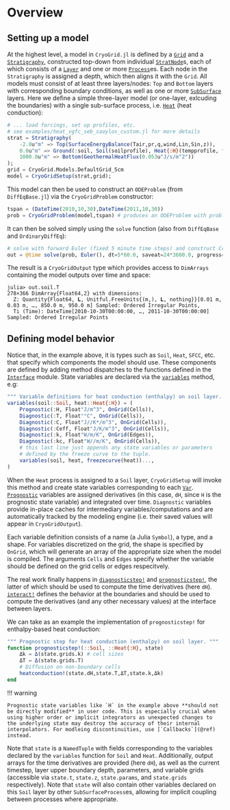 # Overview
## Setting up a model

At the highest level, a model in `CryoGrid.jl` is defined by a [`Grid`](@ref) and a [`Stratigraphy`](@ref), constructed top-down from individual [`StratNode`](@ref)s, each of which consists of a [`Layer`](@ref) and one or more [`Process`](@ref)es. Each node in the `Stratigraphy` is assigned a depth, which then aligns it with the `Grid`. All models must consist of at least three layers/nodes: `Top` and `Bottom` layers with corresponding boundary conditions, as well as one or more [`SubSurface`](@ref) layers. Here we define a simple three-layer model (or one-layer, exlcuding the boundaries) with a single sub-surface process, i.e. [`Heat`](@ref) (heat conduction):

```julia
# ... load forcings, set up profiles, etc.
# see examples/heat_vgfc_seb_saoylov_custom.jl for more details
strat = Stratigraphy(
    -2.0u"m" => Top(SurfaceEnergyBalance(Tair,pr,q,wind,Lin,Sin,z)),
    0.0u"m" => Ground(:soil, Soil(soilprofile), Heat{:H}(tempprofile, freezecurve=SFCC(DallAmico()))),
    1000.0u"m" => Bottom(GeothermalHeatFlux(0.053u"J/s/m^2"))
);
grid = CryoGrid.Models.DefaultGrid_5cm
model = CryoGridSetup(strat,grid);
```

This model can then be used to construct an `ODEProblem` (from `DiffEqBase.jl`) via the `CryoGridProblem` constructor:

```julia
tspan = (DateTime(2010,10,30),DateTime(2011,10,30))
prob = CryoGridProblem(model,tspan) # produces an ODEProblem with problem type CryoGridODEProblem
```

It can then be solved simply using the `solve` function (also from `DiffEqBase` and `OrdinaryDiffEq`):

```julia
# solve with forward Euler (fixed 5 minute time steps) and construct CryoGridOutput from solution
out = @time solve(prob, Euler(), dt=5*60.0, saveat=24*3600.0, progress=true) |> CryoGridOutput;
```

The result is a `CryoGridOutput` type which provides access to `DimArrays` containing the model outputs over time and space:

```
julia> out.soil.T
278×366 DimArray{Float64,2} with dimensions: 
  Z: Quantity{Float64, 𝐋, Unitful.FreeUnits{(m,), 𝐋, nothing}}[0.01 m, 0.03 m, …, 850.0 m, 950.0 m] Sampled: Ordered Irregular Points,
  Ti (Time): DateTime[2010-10-30T00:00:00, …, 2011-10-30T00:00:00] Sampled: Ordered Irregular Points
```

## Defining model behavior

Notice that, in the example above, it is types such as `Soil`, `Heat`, `SFCC`, etc. that specify which components the model should use. These components are defined by adding method dispatches to the functions defined in the [`Interface`](@ref) module. State variables are declared via the [`variables`](@ref) method, e.g:

```julia
""" Variable definitions for heat conduction (enthalpy) on soil layer. """
variables(soil::Soil, heat::Heat{:H}) = (
    Prognostic(:H, Float"J/m^3", OnGrid(Cells)),
    Diagnostic(:T, Float"°C", OnGrid(Cells)),
    Diagnostic(:C, Float"J//K*/m^3", OnGrid(Cells)),
    Diagnostic(:Ceff, Float"J/K/m^3", OnGrid(Cells)),
    Diagnostic(:k, Float"W/m/K", OnGrid(Edges)),
    Diagnostic(:kc, Float"W//m/K", OnGrid(Cells)),
    # this last line just appends any state variables or parameters
    # defined by the freeze curve to the tuple.
    variables(soil, heat, freezecurve(heat))...,
)
```

When the `Heat` process is assigned to a `Soil` layer, `CryoGridSetup` will invoke this method and create state variables corresponding to each [`Var`](@ref). [`Prognostic`](@ref) variables are assigned derivatives (in this case, `dH`, since `H` is the prognostic state variable) and integrated over time. `Diagnostic` variables provide in-place caches for intermediary variables/computations and are automatically tracked by the modeling engine (i.e. their saved values will appear in `CryoGridOutput`).

Each variable definition consists of a name (a Julia `Symbol`), a type, and a shape. For variables discretized on the grid, the shape is specified by `OnGrid`, which will generate an array of the appropriate size when the model is compiled. The arguments `Cells` and `Edges` specify whether the variable should be defined on the grid cells or edges respecitvely.

The real work finally happens in [`diagnosticstep!`](@ref) and [`prognosticstep!`](@ref), the latter of which should be used to compute the time derivatives (here `dH`). [`interact!`](@ref) defines the behavior at the boundaries and should be used to compute the derivatives (and any other necessary values) at the interface between layers.

We can take as an example the implementation of `prognosticstep!` for enthalpy-based heat conduction:

```julia
""" Prognostic step for heat conduction (enthalpy) on soil layer. """
function prognosticstep!(::Soil, ::Heat{:H}, state)
    Δk = Δ(state.grids.k) # cell sizes
    ΔT = Δ(state.grids.T)
    # Diffusion on non-boundary cells
    heatconduction!(state.dH,state.T,ΔT,state.k,Δk)
end
```

!!! warning

    Prognostic state variables like `H` in the example above **should not be directly modified** in user code. This is especially crucial when using higher order or implicit integrators as unexpected changes to the underlying state may destroy the accuracy of their internal interpolators. For modleing discontinuities, use [`Callbacks`](@ref) instead.

Note that `state` is a `NamedTuple` with fields corresponding to the variables declared by the `variables` function for `Soil` and `Heat`. Additionally, output arrays for the time derivatives are provided (here `dH`), as well as the current timestep, layer upper boundary depth, parameters, and variable grids (accessible via `state.t`, `state.z`, `state.params`, and `state.grids` respectively). Note that `state` will also contain other variables declared on this `Soil` layer by other `SubSurfaceProcess`es, allowing for implicit coupling between processes where appropriate.

